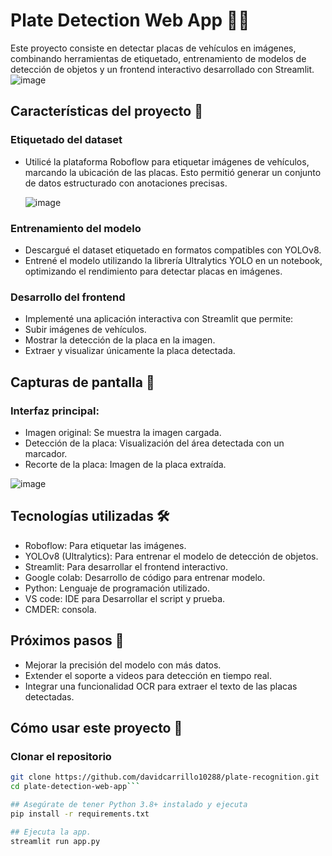 # Plate Detection Web App 🚗📸
Este proyecto consiste en detectar placas de vehículos en imágenes, combinando herramientas de etiquetado, entrenamiento de modelos de detección de objetos y un frontend interactivo desarrollado con Streamlit.
![image](https://github.com/user-attachments/assets/bb609b0a-416e-40b5-a9de-442aa4dfd686)


## Características del proyecto 🌟

### Etiquetado del dataset
* Utilicé la plataforma Roboflow para etiquetar imágenes de vehículos, marcando la ubicación de las placas. Esto permitió generar un conjunto de datos estructurado con anotaciones precisas.

  ![image](https://github.com/user-attachments/assets/155644c6-d627-46e3-aab1-24a738d4bb75)

### Entrenamiento del modelo

* Descargué el dataset etiquetado en formatos compatibles con YOLOv8.
* Entrené el modelo utilizando la librería Ultralytics YOLO en un notebook, optimizando el rendimiento para detectar placas en imágenes.

### Desarrollo del frontend

* Implementé una aplicación interactiva con Streamlit que permite:
* Subir imágenes de vehículos.
* Mostrar la detección de la placa en la imagen.
* Extraer y visualizar únicamente la placa detectada.

## Capturas de pantalla 📸
### Interfaz principal:

* Imagen original: Se muestra la imagen cargada.
* Detección de la placa: Visualización del área detectada con un marcador.
* Recorte de la placa: Imagen de la placa extraída.

![image](https://github.com/user-attachments/assets/9d26d74c-8036-4c18-b20a-76071e1baa64)

## Tecnologías utilizadas 🛠️
* Roboflow: Para etiquetar las imágenes.
* YOLOv8 (Ultralytics): Para entrenar el modelo de detección de objetos.
* Streamlit: Para desarrollar el frontend interactivo.
* Google colab: Desarrollo de código para entrenar modelo.
* Python: Lenguaje de programación utilizado.
* VS code: IDE para Desarrollar el script y prueba.
* CMDER: consola.

## Próximos pasos 🚀
* Mejorar la precisión del modelo con más datos.
* Extender el soporte a videos para detección en tiempo real.
* Integrar una funcionalidad OCR para extraer el texto de las placas detectadas.

## Cómo usar este proyecto 🚀

### Clonar el repositorio
```bash
git clone https://github.com/davidcarrillo10288/plate-recognition.git
cd plate-detection-web-app```

## Asegúrate de tener Python 3.8+ instalado y ejecuta
pip install -r requirements.txt

## Ejecuta la app.
streamlit run app.py
